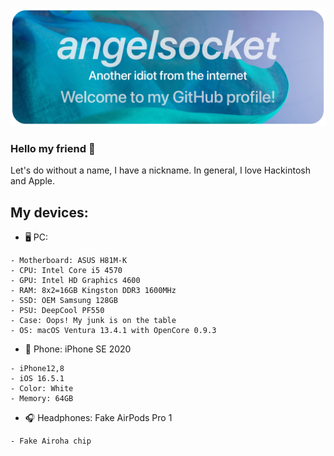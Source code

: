 
![Banner](Banner.png)

### Hello my friend 👋
Let's do without a name, I have a nickname. In general, I love Hackintosh and Apple.

## My devices:
- 🖥 PC:
```
- Motherboard: ASUS H81M-K
- CPU: Intel Core i5 4570
- GPU: Intel HD Graphics 4600
- RAM: 8x2=16GB Kingston DDR3 1600MHz
- SSD: OEM Samsung 128GB
- PSU: DeepCool PF550
- Case: Oops! My junk is on the table
- OS: macOS Ventura 13.4.1 with OpenCore 0.9.3
```

- 📱 Phone: iPhone SE 2020
```
- iPhone12,8
- iOS 16.5.1
- Color: White
- Memory: 64GB
```

- 🎧 Headphones: Fake AirPods Pro 1
```
- Fake Airoha chip
```
